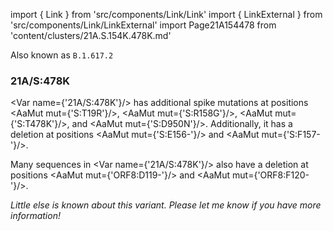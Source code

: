 import { Link } from 'src/components/Link/Link'
import { LinkExternal } from 'src/components/Link/LinkExternal'
import Page21A154478 from 'content/clusters/21A.S.154K.478K.md'

Also known as `B.1.617.2`

<Page21A154478/>

### 21A/S:478K

<Var name={'21A/S:478K'}/> has additional spike mutations at positions <AaMut mut={'S:T19R'}/>, <AaMut mut={'S:R158G'}/>, <AaMut mut={'S:T478K'}/>, and <AaMut mut={'S:D950N'}/>. Additionally, it has a deletion at positions <AaMut mut={'S:E156-'}/> and <AaMut mut={'S:F157-'}/>.

Many sequences in <Var name={'21A/S:478K'}/> also have a deletion at positions <AaMut mut={'ORF8:D119-'}/> and <AaMut mut={'ORF8:F120-'}/>.

_Little else is known about this variant. Please let me know if you have more information!_
